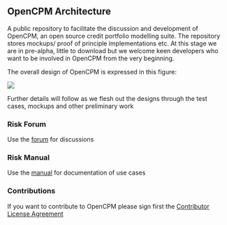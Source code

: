 ## OpenCPM Architecture

A public repository to facilitate the discussion and development of OpenCPM, an open source credit portfolio modelling suite. The repository stores mockups/ proof of principle implementations etc. At this stage we are in pre-alpha, little to download but we welcome keen developers who want to be involved in OpenCPM from the very beginning.

The overall design of OpenCPM is expressed in this figure:

![](https://github.com/open-risk/OpenCPM/blob/master/SMELib.png)

Further details will follow as we flesh out the designs through the test cases, mockups and other preliminary work

### Risk Forum 
Use the [forum](https://www.openrisk.eu/openrisk/forums/forum/open-source-development/opencpm/) for discussions

### Risk Manual
Use the [manual](https://www.openrisk.eu/commons/risk_manual/Main_Page) for documentation of use cases

### Contributions

If you want to contribute to OpenCPM please sign first the <a href="https://www.clahub.com/agreements/open-risk/OpenCPM">Contributor License Agreement</a>

